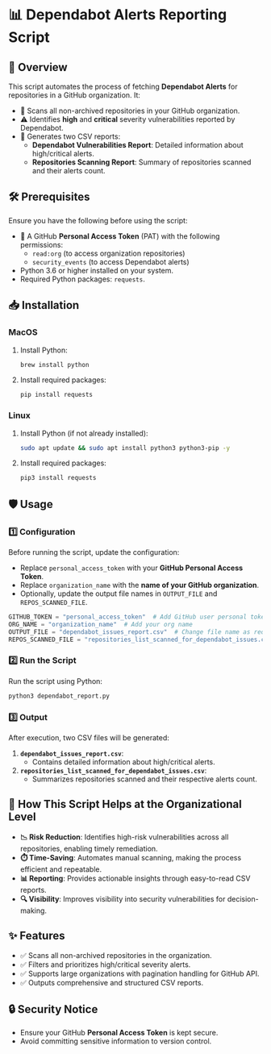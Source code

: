 # 📊 Dependabot Alerts Reporting Script

## 🚀 Overview
This script automates the process of fetching **Dependabot Alerts** for repositories in a GitHub organization. It:

- 📂 Scans all non-archived repositories in your GitHub organization.
- ⚠️ Identifies **high** and **critical** severity vulnerabilities reported by Dependabot.
- 📝 Generates two CSV reports:
  - **Dependabot Vulnerabilities Report**: Detailed information about high/critical alerts.
  - **Repositories Scanning Report**: Summary of repositories scanned and their alerts count.

## 🛠️ Prerequisites
Ensure you have the following before using the script:

- 🪪 A GitHub **Personal Access Token** (PAT) with the following permissions:
  - `read:org` (to access organization repositories)
  - `security_events` (to access Dependabot alerts)
- Python 3.6 or higher installed on your system.
- Required Python packages: `requests`.

## 📥 Installation
### MacOS
1. Install Python:
   ```bash
   brew install python
   ```
2. Install required packages:
   ```bash
   pip install requests
   ```

### Linux
1. Install Python (if not already installed):
   ```bash
   sudo apt update && sudo apt install python3 python3-pip -y
   ```
2. Install required packages:
   ```bash
   pip3 install requests
   ```

## 🛡️ Usage
### 1️⃣ Configuration
Before running the script, update the configuration:
- Replace `personal_access_token` with your **GitHub Personal Access Token**.
- Replace `organization_name` with the **name of your GitHub organization**.
- Optionally, update the output file names in `OUTPUT_FILE` and `REPOS_SCANNED_FILE`.

```python
GITHUB_TOKEN = "personal_access_token"  # Add GitHub user personal token here
ORG_NAME = "organization_name"  # Add your org name
OUTPUT_FILE = "dependabot_issues_report.csv"  # Change file name as required
REPOS_SCANNED_FILE = "repositories_list_scanned_for_dependabot_issues.csv"  # Change file name as required
```

### 2️⃣ Run the Script
Run the script using Python:
```bash
python3 dependabot_report.py
```

### 3️⃣ Output
After execution, two CSV files will be generated:
1. **`dependabot_issues_report.csv`**:
   - Contains detailed information about high/critical alerts.
2. **`repositories_list_scanned_for_dependabot_issues.csv`**:
   - Summarizes repositories scanned and their respective alerts count.

## 🌟 How This Script Helps at the Organizational Level
- **📉 Risk Reduction**: Identifies high-risk vulnerabilities across all repositories, enabling timely remediation.
- **⏱️ Time-Saving**: Automates manual scanning, making the process efficient and repeatable.
- **📊 Reporting**: Provides actionable insights through easy-to-read CSV reports.
- **🔍 Visibility**: Improves visibility into security vulnerabilities for decision-making.

## ✨ Features
- ✅ Scans all non-archived repositories in the organization.
- ✅ Filters and prioritizes high/critical severity alerts.
- ✅ Supports large organizations with pagination handling for GitHub API.
- ✅ Outputs comprehensive and structured CSV reports.

## 🔒 Security Notice
- Ensure your GitHub **Personal Access Token** is kept secure.
- Avoid committing sensitive information to version control.
